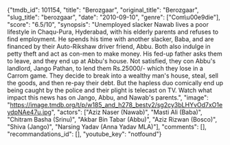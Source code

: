 {"tmdb_id": 101154, "title": "Berozgaar", "original_title": "Berozgaar", "slug_title": "berozgaar", "date": "2010-09-10", "genre": ["Com\u00e9die"], "score": "6.5/10", "synopsis": "Unemployed slacker Nawab lives a poor lifestyle in Chaqu-Pura, Hyderabad, with his elderly parents and refuses to find employment. He spends his time with another slacker, Baba, and are financed by their Auto-Rikshaw driver friend, Abbu. Both also indulge in petty theft and act as con-men to make money. His fed-up father asks them to leave, and they end up at Abbu's house. Not satisfied, they con Abbu's landlord, Jango Pathan, to lend them Rs.25000/- which they lose in a Carrom game. They decide to break into a wealthy man's house, steal, sell the goods, and then re-pay their debt. But the hapless duo comically end up being caught by the police and their plight is telecast on TV. Watch what impact this news has on Jango, Abbu, and Nawab's parents.", "image": "https://image.tmdb.org/t/p/w185_and_h278_bestv2/sg2cy3bLHYvOd7xO1eydpNAe47u.jpg", "actors": ["Aziz Naser (Nawab)", "Masti Ali (Baba)", "Chitram Basha (Srinu)", "Akbar Bin Tabar (Abbu)", "Aziz Rizwan (Bosco)", "Shiva (Jango)", "Narsing Yadav (Anna Yadav MLA)"], "comments": [], "recommandations_id": [], "youtube_key": "notfound"}
